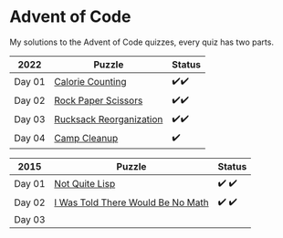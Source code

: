 # Advent of Code
My solutions to the Advent of Code quizzes, every quiz has two parts.

|2022 |Puzzle | Status |
|-----|-------|--------|
| Day 01|[Calorie Counting](https://adventofcode.com/2022/day/1)| :heavy_check_mark::heavy_check_mark: |
| Day 02|[Rock Paper Scissors](https://adventofcode.com/2022/day/2) |:heavy_check_mark::heavy_check_mark: |
| Day 03|[Rucksack Reorganization](https://adventofcode.com/2022/day/3) | :heavy_check_mark::heavy_check_mark: |
| Day 04|[Camp Cleanup](https://adventofcode.com/2022/day/4) | :heavy_check_mark: |

|2015 |Puzzle | Status |
|-----|-------|--------|
| Day 01|[Not Quite Lisp](https://adventofcode.com/2015/day/1)| :heavy_check_mark: :heavy_check_mark:|
| Day 02|[I Was Told There Would Be No Math](https://adventofcode.com/2015/day/2) | :heavy_check_mark: :heavy_check_mark: |
| Day 03|[]() | |
